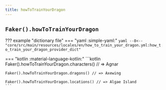 ```yaml
---
title: howToTrainYourDragon
---
```


## `Faker().howToTrainYourDragon`

??? example "dictionary file"
    === "yaml :simple-yaml:"
        ```yaml
        --8<-- "core/src/main/resources/locales/en/how_to_train_your_dragon.yml:how_to_train_your_dragon_provider_dict"
        ```

=== "kotlin :material-language-kotlin:"
    ```kotlin
    Faker().howToTrainYourDragon.characters() // => Agnar

    Faker().howToTrainYourDragon.dragons() // => Axewing

    Faker().howToTrainYourDragon.locations() // => Algae Island
    ```
